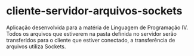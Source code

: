 # cliente-servidor-arquivos-sockets
Aplicação desenvolvida para a matéria de Linguagem de Programação IV. Todos os arquivos que estiverem na pasta definida no servidor serão transferidos para o cliente que estiver conectado, a transferência de arquivos utiliza Sockets.
